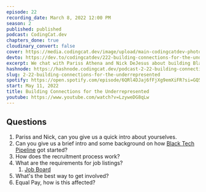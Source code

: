 ```yaml
---
episode: 22
recording_date: March 8, 2022 12:00 PM
season: 2
published: published
podcast: CodingCat.dev
chapters_done: true
cloudinary_convert: false
cover: https://media.codingcat.dev/image/upload/main-codingcatdev-photo/building-connections.jpg
devto: https://dev.to/codingcatdev/222-building-connections-for-the-underrepresented-5hk
excerpt: We chat with Pariss Athena and Nick DeJesus about building Black Tech Pipeline. How Black Tech Pipeline is building connections for the underrepresented.
hashnode: https://hashnode.codingcat.dev/podcast-2-22-building-connections-for-the-underrepresented
slug: 2-22-building-connections-for-the-underrepresented
spotify: https://open.spotify.com/episode/6QRl4DJaj6fFjXg9emXiFR?si=GQ5SNoHjQO2hxVQN1K9Xdg
start: May 11, 2022
title: Building Connections for the Underrepresented
youtube: https://www.youtube.com/watch?v=LzyweDG8qLw
---
```


## Questions

1. Pariss and Nick, can you give us a quick intro about yourselves.
2. Can you give us a brief intro and some background on how [Black Tech Pipeline](https://blacktechpipeline.com/) got started?
3. How does the recruitment process work?
4. What are the requirements for job listings?
   1. [Job Board](https://blacktechpipeline.com/jobs)
5. What's the best way to get involved?
6. Equal Pay, how is this affected?
